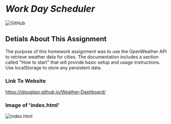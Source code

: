 # __*Work Day Scheduler*__
![GitHub](https://img.shields.io/github/license/jdouglasr/work-day-scheduler)

## __Detials About This Assignment__
The purpose of this homework assignment was to use the OpenWeather API to retrieve weather data for cities. The documentation includes a section called "How to start" that will provide basic setup and usage instructions. Use localStorage to store any persistent data.

### __Link To Website__
https://jdouglasr.github.io/Weather-Dashboard/


### __Image of 'index.html'__
![index.html](/img/Weather-Dashboard.png)
